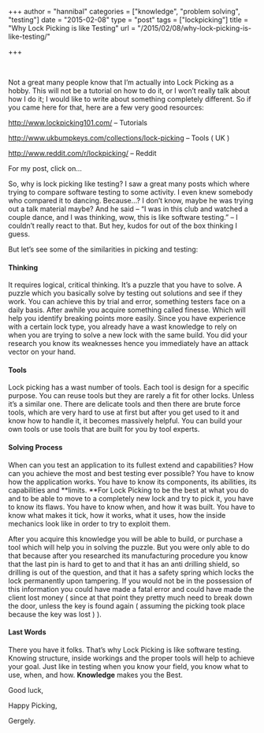 +++
author = "hannibal"
categories = ["knowledge", "problem solving", "testing"]
date = "2015-02-08"
type = "post"
tags = ["lockpicking"]
title = "Why Lock Picking is like Testing"
url = "/2015/02/08/why-lock-picking-is-like-testing/"

+++

&nbsp;

Not a great many people know that I&#8217;m actually into Lock Picking as a hobby. This will not be a tutorial on how to do it, or I won&#8217;t really talk about how I do it; I would like to write about something completely different. So if you came here for that, here are a few very good resources:

<a href="http://www.lockpicking101.com/%20" target="_blank">http://www.lockpicking101.com/ </a>&#8211; Tutorials
  
<a href="http://www.ukbumpkeys.com/collections/lock-picking" target="_blank">http://www.ukbumpkeys.com/collections/lock-picking</a> &#8211; Tools ( UK )
  
<a href="http://www.reddit.com/r/lockpicking/" target="_blank">http://www.reddit.com/r/lockpicking/</a> &#8211; Reddit

For my post, click on&#8230;

<!--more-->

So, why is lock picking like testing? I saw a great many posts which where trying to compare software testing to some activity. I even knew somebody who compared it to dancing. Because&#8230;? I don&#8217;t know, maybe he was trying out a talk material maybe? And he said &#8211; &#8220;I was in this club and watched a couple dance, and I was thinking, wow, this is like software testing.&#8221; &#8211; I couldn&#8217;t really react to that. But hey, kudos for out of the box thinking I guess.

But let&#8217;s see some of the similarities in picking and testing:

#### Thinking

It requires logical, critical thinking. It&#8217;s a puzzle that you have to solve. A puzzle which you basically solve by testing out solutions and see if they work. You can achieve this by trial and error, something testers face on a daily basis. After awhile you acquire something called finesse. Which will help you identify breaking points more easily. Since you have experience with a certain lock type, you already have a wast knowledge to rely on when you are trying to solve a new lock with the same build. You did your research you know its weaknesses hence you immediately have an attack vector on your hand.

#### Tools

Lock picking has a wast number of tools. Each tool is design for a specific purpose. You can reuse tools but they are rarely a fit for other locks. Unless it&#8217;s a similar one. There are delicate tools and then there are brute force tools, which are very hard to use at first but after you get used to it and know how to handle it, it becomes massively helpful. You can build your own tools or use tools that are built for you by tool experts.

#### Solving Process

When can you test an application to its fullest extend and capabilities? How can you achieve the most and best testing ever possible? You have to know how the application works. You have to know its components, its abilities, its capabilities and **limits. **For Lock Picking to be the best at what you do and to be able to move to a completely new lock and try to pick it, you have to know its flaws. You have to know when, and how it was built. You have to know what makes it tick, how it works, what it uses, how the inside mechanics look like in order to try to exploit them.

After you acquire this knowledge you will be able to build, or purchase a tool which will help you in solving the puzzle. But you were only able to do that because after you researched its manufacturing procedure you know that the last pin is hard to get to and that it has an anti drilling shield, so drilling is out of the question, and that it has a safety spring which locks the lock permanently upon tampering. If you would not be in the possession of this information you could have made a fatal error and could have made the client lost money ( since at that point they pretty much need to break down the door, unless the key is found again ( assuming the picking took place because the key was lost ) ).

#### Last Words

There you have it folks. That&#8217;s why Lock Picking is like software testing. Knowing structure, inside workings and the proper tools will help to achieve your goal. Just like in testing when you know your field, you know what to use, when, and how. **Knowledge** makes you the Best.

Good luck,
  
Happy Picking,
  
Gergely.
